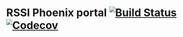 # RSSI Phoenix portal [![Build Status](https://travis-ci.com/rssiweb/attendance.svg?branch=master)](https://travis-ci.com/rssiweb/attendance) [![Codecov](https://codecov.io/gh/rssiweb/attendance/branch/master/graph/badge.svg)](https://codecov.io/gh/rssiweb/attendance/branch/master)
